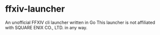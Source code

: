 # ffxiv-launcher
An unofficial FFXIV cli launcher written in Go
This launcher is not affiliated with SQUARE ENIX CO., LTD. in any way.